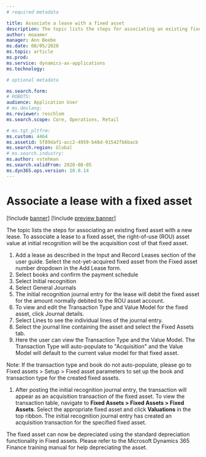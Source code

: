 ```yaml
---
# required metadata

title: Associate a lease with a fixed asset
description: The topic lists the steps for associating an existing fixed asset with a new lease. 
author: moaamer
manager: Ann Beebe
ms.date: 08/05/2020
ms.topic: article
ms.prod: 
ms.service: dynamics-ax-applications
ms.technology: 

# optional metadata

ms.search.form: 
# ROBOTS: 
audience: Application User
# ms.devlang: 
ms.reviewer: roschlom
ms.search.scope: Core, Operations, Retail

# ms.tgt_pltfrm: 
ms.custom: 4464
ms.assetid: 5f89daf1-acc2-4959-b48d-91542fb6bacb
ms.search.region: Global
# ms.search.industry: 
ms.author: vstehman
ms.search.validFrom: 2020-08-05
ms.dyn365.ops.version: 10.0.14
---
```


# Associate a lease with a fixed asset

[!include [banner](../includes/banner.md)]
[!include [preview banner](../includes/preview-banner.md)]

The topic lists the steps for associating an existing fixed asset with a new lease. To associate a lease to a fixed asset, the right-of-use (ROU) asset value at initial recognition will be the acquisition cost of that fixed asset.

1. Add a lease as described in the Input and Record Leases section of the user guide. Select the not-yet-acquired fixed asset from the Fixed asset number dropdown in the Add Lease form.
2. Select books and confirm the payment schedule
3. Select Initial recognition
4. Select General Journals
5. The initial recognition journal entry for the lease will debit the fixed asset for the amount normally debited to the ROU asset account.
6. To view and edit the Transaction Type and Value Model for the fixed asset, click Journal details.
7. Select Lines to see the individual lines of the journal entry.
8. Select the journal line containing the asset and select the Fixed Assets tab.
9. Here the user can view the Transaction Type and the Value Model. The Transaction Type will auto-populate to "Acquisition" and the Value Model will default to the current value model for that fixed asset.

Note: If the transaction type and book do not auto-populate, please go to Fixed assets > Setup > Fixed asset parameters to set up the book and transaction type for the created fixed assets.

1.	After posting the initial recognition journal entry, the transaction will appear as an acquisition transaction of the fixed asset. To view the transaction table, navigate to **Fixed Assets > Fixed Assets > Fixed Assets**. Select the appropriate fixed asset and click **Valuations** in the top ribbon. The initial recognition journal entry has created an acquisition transaction for the specified fixed asset.

The fixed asset can now be depreciated using the standard depreciation functionality in Fixed assets. Please refer to the Microsoft Dynamics 365 Finance training manual for help depreciating the asset.
